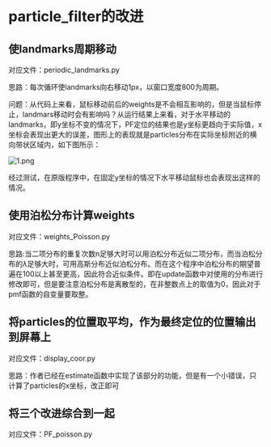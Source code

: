 # particle_filter的改进
## 使landmarks周期移动
对应文件：periodic_landmarks.py

思路：每次循环使landmarks向右移动1px，以窗口宽度800为周期。

问题：从代码上来看，鼠标移动前后的weights是不会相互影响的，但是当鼠标停止，landmars移动时会有影响吗？从运行结果上来看，对于水平移动的landmarks，即y坐标不变的情况下，PF定位的结果也是y坐标更趋向于实际值，x坐标会表现出更大的误差，图形上的表现就是particles分布在实际坐标附近的横向带状区域内，如下图所示：

![1.png](https://i.loli.net/2019/09/11/ugwIG78MzkL6hNf.png)

经过测试，在原版程序中，在固定y坐标的情况下水平移动鼠标也会表现出这样的情况。

## 使用泊松分布计算weights
对应文件：weights_Poisson.py

思路:当二项分布的重复次数n足够大时可以用泊松分布近似二项分布，而当泊松分布的$\lambda$足够大时，可用高斯分布近似泊松分布。而在这个程序中泊松分布的期望普遍在100以上甚至更高，因此符合近似条件。即在update函数中对使用的分布进行修改即可，但是要注意泊松分布是离散型的，在非整数点上的取值为0，因此对于pmf函数的自变量要取整。
    
## 将particles的位置取平均，作为最终定位的位置输出到屏幕上
对应文件：display_coor.py

思路：作者已经在estimate函数中实现了该部分的功能，但是有一个小错误，只计算了particles的x坐标，改正即可

## 将三个改进综合到一起
对应文件：PF_poisson.py